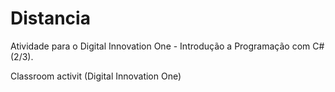 # Distancia

Atividade para o Digital Innovation One - Introdução a Programação com C# (2/3).

Classroom activit (Digital Innovation One)
